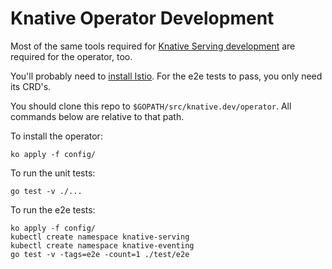 # Knative Operator Development

Most of the same tools required for
[Knative Serving development](https://github.com/knative/serving/blob/main/DEVELOPMENT.md)
are required for the operator, too.

You'll probably need to
[install Istio](https://knative.dev/docs/install/installing-istio/). For the e2e
tests to pass, you only need its CRD's.

You should clone this repo to `$GOPATH/src/knative.dev/operator`. All commands
below are relative to that path.

To install the operator:

```
ko apply -f config/
```

To run the unit tests:

```
go test -v ./...
```

To run the e2e tests:

```
ko apply -f config/
kubectl create namespace knative-serving
kubectl create namespace knative-eventing
go test -v -tags=e2e -count=1 ./test/e2e
```
